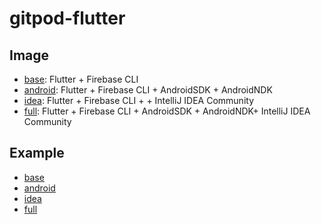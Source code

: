 # gitpod-flutter

## Image
- [base](https://hub.docker.com/r/kitproject/gitpod-flutter-base): Flutter + Firebase CLI
- [android](https://hub.docker.com/r/kitproject/gitpod-flutter-android): Flutter + Firebase CLI + AndroidSDK + AndroidNDK
- [idea](https://hub.docker.com/r/kitproject/gitpod-flutter-idea): Flutter + Firebase CLI + + IntelliJ IDEA Community 
- [full](https://hub.docker.com/r/kitproject/gitpod-flutter-full): Flutter + Firebase CLI + AndroidSDK + AndroidNDK+ IntelliJ IDEA Community 

## Example
- [base](https://github.com/kitProject-dev/gitpod_flutter/tree/example-base)
- [android](https://github.com/kitProject-dev/gitpod_flutter/tree/example-android)
- [idea](https://github.com/kitProject-dev/gitpod_flutter/tree/example-idea)
- [full](https://github.com/kitProject-dev/gitpod_flutter/tree/example-full)
